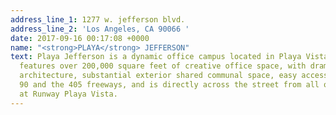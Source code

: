 ```yaml
---
address_line_1: 1277 w. jefferson blvd.
address_line_2: 'Los Angeles, CA 90066 '
date: 2017-09-16 00:17:08 +0000
name: "<strong>PLAYA</strong> JEFFERSON"
text: Playa Jefferson is a dynamic office campus located in Playa Vista. The campus
  features over 200,000 square feet of creative office space, with dramatic and distinctive
  architecture, substantial exterior shared communal space, easy access to both the
  90 and the 405 freeways, and is directly across the street from all of the amenities
  at Runway Playa Vista.
---
```

